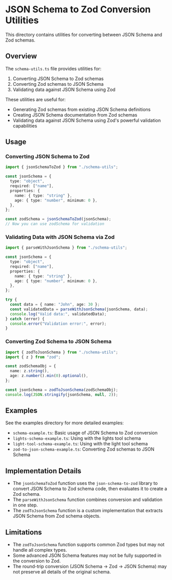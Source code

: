 # JSON Schema to Zod Conversion Utilities

This directory contains utilities for converting between JSON Schema and Zod schemas.

## Overview

The `schema-utils.ts` file provides utilities for:

1. Converting JSON Schema to Zod schemas
2. Converting Zod schemas to JSON Schema
3. Validating data against JSON Schema using Zod

These utilities are useful for:

- Generating Zod schemas from existing JSON Schema definitions
- Creating JSON Schema documentation from Zod schemas
- Validating data against JSON Schema using Zod's powerful validation capabilities

## Usage

### Converting JSON Schema to Zod

```typescript
import { jsonSchemaToZod } from "./schema-utils";

const jsonSchema = {
  type: "object",
  required: ["name"],
  properties: {
    name: { type: "string" },
    age: { type: "number", minimum: 0 },
  },
};

const zodSchema = jsonSchemaToZod(jsonSchema);
// Now you can use zodSchema for validation
```

### Validating Data with JSON Schema via Zod

```typescript
import { parseWithJsonSchema } from "./schema-utils";

const jsonSchema = {
  type: "object",
  required: ["name"],
  properties: {
    name: { type: "string" },
    age: { type: "number", minimum: 0 },
  },
};

try {
  const data = { name: "John", age: 30 };
  const validatedData = parseWithJsonSchema(jsonSchema, data);
  console.log("Valid data:", validatedData);
} catch (error) {
  console.error("Validation error:", error);
}
```

### Converting Zod Schema to JSON Schema

```typescript
import { zodToJsonSchema } from "./schema-utils";
import { z } from "zod";

const zodSchemaObj = {
  name: z.string(),
  age: z.number().min(0).optional(),
};

const jsonSchema = zodToJsonSchema(zodSchemaObj);
console.log(JSON.stringify(jsonSchema, null, 2));
```

## Examples

See the examples directory for more detailed examples:

- `schema-example.ts`: Basic usage of JSON Schema to Zod conversion
- `lights-schema-example.ts`: Using with the lights tool schema
- `light-tool-schema-example.ts`: Using with the light tool schema
- `zod-to-json-schema-example.ts`: Converting Zod schemas to JSON Schema

## Implementation Details

- The `jsonSchemaToZod` function uses the `json-schema-to-zod` library to convert JSON Schema to Zod schema code, then evaluates it to create a Zod schema.
- The `parseWithJsonSchema` function combines conversion and validation in one step.
- The `zodToJsonSchema` function is a custom implementation that extracts JSON Schema from Zod schema objects.

## Limitations

- The `zodToJsonSchema` function supports common Zod types but may not handle all complex types.
- Some advanced JSON Schema features may not be fully supported in the conversion to Zod.
- The round-trip conversion (JSON Schema → Zod → JSON Schema) may not preserve all details of the original schema.
